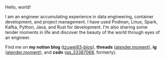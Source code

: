 Hello, world!

I am an engineer accumulating experience in data engineering, container development, and project management.
I have used Podman, Linux, Spark, Kafka, Python, Java, and Rust for development. I'm also sharing some tender moments in life and
discover the beauty of the world through eyes of an engineer. 

Find me on **my notion blog** ([tzuwei93-blog](https://www.notion.so/tzuwei93-blog-76922eb4a4d24c1380d3f27711b09b7d?pvs=21)), **threads** ([atender.moment](https://www.threads.net/@atender.moment)), **ig** ([atender.moment](https://www.notion.so/Atender-moment-9e667dad9e0248a8b7d41ed2f9ed378a?pvs=21)), and **csdn** ([qq_33387068](https://blog.csdn.net/qq_33387068), formerly).



<!--
**tzuwei93/tzuwei93** is a ✨ _special_ ✨ repository because its `README.md` (this file) appears on your GitHub profile.

Here are some ideas to get you started:

- 🔭 I’m currently working on ...
- 🌱 I’m currently learning ...
- 👯 I’m looking to collaborate on ...
- 🤔 I’m looking for help with ...
- 💬 Ask me about ...
- 📫 How to reach me: ...
- 😄 Pronouns: ...
- ⚡ Fun fact: ...
-->
